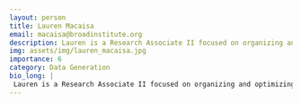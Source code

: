 ```yaml
---
layout: person
title: Lauren Macaisa
email: macaisa@broadinstitute.org
description: Lauren is a Research Associate II focused on organizing and optimizing wet lab protocols for the McCarroll & Macosko BICAN lab efforts. Prior to working at the Broad, Lauren worked at Moffitt Cancer ...
img: assets/img/lauren_macaisa.jpg
importance: 6
category: Data Generation
bio_long: |
 Lauren is a Research Associate II focused on organizing and optimizing wet lab protocols for the McCarroll & Macosko BICAN lab efforts. Prior to working at the Broad, Lauren worked at Moffitt Cancer Center developing immunotherapy treatments for breast cancer. She graduated from University of North Florida with her B.S. in Behavioral Neuroscience and is pursuing her M.S. in Biotechnology from Northeastern.
---
```

